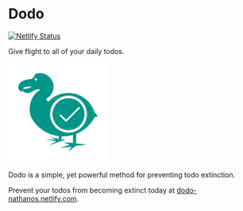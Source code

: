 # Dodo

[![Netlify Status](https://api.netlify.com/api/v1/badges/857f62c5-7fa0-4b2c-9585-1244d86dc6f8/deploy-status)](https://app.netlify.com/sites/dodo-nathanos/deploys)

Give flight to all of your daily todos.

<img src="./src/assets/dodo.svg" width="200" height="200" />

Dodo is a simple, yet powerful method for preventing todo extinction.

Prevent your todos from becoming extinct today at [dodo-nathanos.netlify.com](https://dodo-nathanos.netlify.com).
